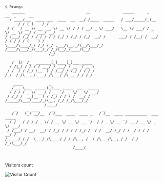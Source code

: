 ```
$ 0ranga
   ______                            __               _____      _            __  _      __ 
  / ____/___  ____ ___  ____  __  __/ /____  _____   / ___/_____(_)__  ____  / /_(_)____/ /_
 / /   / __ \/ __ `__ \/ __ \/ / / / __/ _ \/ ___/   \__ \/ ___/ / _ \/ __ \/ __/ / ___/ __/
/ /___/ /_/ / / / / / / /_/ / /_/ / /_/  __/ /      ___/ / /__/ /  __/ / / / /_/ (__  ) /_  
\____/\____/_/ /_/ /_/ .___/\__,_/\__/\___/_/      /____/\___/_/\___/_/ /_/\__/_/____/\__/  
                    /_/                                                                     
    __  ___           _      _                                                              
   /  |/  /_  _______(_)____(_)___ _____                                                    
  / /|_/ / / / / ___/ / ___/ / __ `/ __ \                                                   
 / /  / / /_/ (__  ) / /__/ / /_/ / / / /                                                   
/_/  /_/\__,_/____/_/\___/_/\__,_/_/ /_/                                                    
                                                                                            
    ____            _                                                                       
   / __ \___  _____(_)___ _____  ___  _____                                                 
  / / / / _ \/ ___/ / __ `/ __ \/ _ \/ ___/                                                 
 / /_/ /  __(__  ) / /_/ / / / /  __/ /                                                     
/_____/\___/____/_/\__, /_/ /_/\___/_/                                                      
                  /____/                                                                    
    __    _ ____     __                     __                                              
   / /   (_) __/__  / /___  ____  ____ _   / /__  ____ __________  ___  _____               
  / /   / / /_/ _ \/ / __ \/ __ \/ __ `/  / / _ \/ __ `/ ___/ __ \/ _ \/ ___/               
 / /___/ / __/  __/ / /_/ / / / / /_/ /  / /  __/ /_/ / /  / / / /  __/ /                   
/_____/_/_/  \___/_/\____/_/ /_/\__, /  /_/\___/\__,_/_/  /_/ /_/\___/_/                    
                               /____/                                                       
                                                                                            
                                                                                           
```

Visitors count

![Visitor Count](https://profile-counter.glitch.me/0ranga/count.svg)

<!--
**mercvre/mercvre** is a ✨ _special_ ✨ repository because its `README.md` (this file) appears on your GitHub profile.

Here are some ideas to get you started:

- 🔭 I’m currently working on ...
- 🌱 I’m currently learning ...
- 👯 I’m looking to collaborate on ...
- 🤔 I’m looking for help with ...
- 💬 Ask me about ...
- 📫 How to reach me: ...
- 😄 Pronouns: ...
- ⚡ Fun fact: ...
-->
